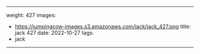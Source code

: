 
---
weight: 427
images:
- https://jumpingcow-images.s3.amazonaws.com/jack/jack_427.png
title: jack 427
date: 2022-10-27
tags:
- jack
---
